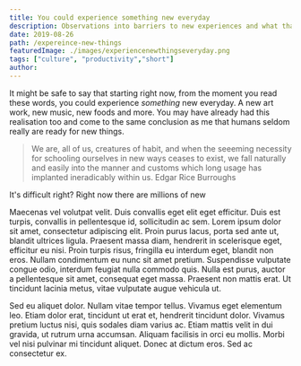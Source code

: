 ```yaml
---
title: You could experience something new everyday
description: Observations into barriers to new experiences and what that could mean for those making new things.
date: 2019-08-26
path: /expereince-new-things
featuredImage: ./images/experiencenewthingseveryday.png
tags: ["culture", "productivity","short"]
author:
---
```


It might be safe to say that starting right now, from the moment you read these words, you could experience *something* new everyday. A new art work, new music, new foods and more. You may have already had this realisation too and come to the same conclusion as me that humans seldom really are ready for new things.

> We are, all of us, creatures of habit, and when the seeeming necessity for schooling ourselves in new ways ceases to exist, we fall naturally and easily into the manner and customs which long usage has implanted ineradicably within us. Edgar Rice Burroughs

It's difficult right? Right now there are millions of new

Maecenas vel volutpat velit. Duis convallis eget elit eget efficitur. Duis est turpis, convallis in pellentesque id, sollicitudin ac sem. Lorem ipsum dolor sit amet, consectetur adipiscing elit. Proin purus lacus, porta sed ante ut, blandit ultrices ligula. Praesent massa diam, hendrerit in scelerisque eget, efficitur eu nisi. Proin turpis risus, fringilla eu interdum eget, blandit non eros. Nullam condimentum eu nunc sit amet pretium. Suspendisse vulputate congue odio, interdum feugiat nulla commodo quis. Nulla est purus, auctor a pellentesque sit amet, consequat eget massa. Praesent non mattis erat. Ut tincidunt lacinia metus, vitae vulputate augue vehicula ut.

Sed eu aliquet dolor. Nullam vitae tempor tellus. Vivamus eget elementum leo. Etiam dolor erat, tincidunt ut erat et, hendrerit tincidunt dolor. Vivamus pretium luctus nisi, quis sodales diam varius ac. Etiam mattis velit in dui gravida, ut rutrum urna accumsan. Aliquam facilisis in orci eu mollis. Morbi vel nisi pulvinar mi tincidunt aliquet. Donec at dictum eros. Sed ac consectetur ex.
